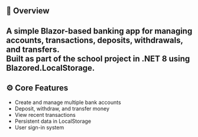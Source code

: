 ## 🧠 Overview
A simple Blazor-based banking app for managing accounts, transactions, deposits, withdrawals, and transfers.  
Built as part of the school project in .NET 8 using Blazored.LocalStorage.
---

## ⚙️ Core Features 
- Create and manage multiple bank accounts
- Deposit, withdraw, and transfer money
- View recent transactions
- Persistent data in LocalStorage
- User sign-in system
